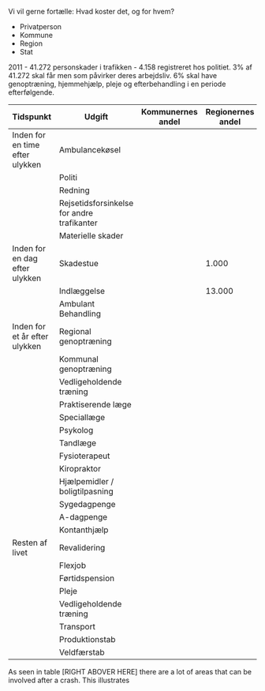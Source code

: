 Vi vil gerne fortælle:
Hvad koster det, og for hvem?
- Privatperson
- Kommune
- Region
- Stat


2011 - 41.272 personskader i trafikken - 4.158 registreret hos politiet.
3% af 41.272 skal får men som påvirker deres arbejdsliv. 
6% skal have genoptræning, hjemmehjælp, pleje og efterbehandling i en periode efterfølgende.

| Tidspunkt                       | Udgift                                     | Kommunernes andel | Regionernes andel | Statens andel  | I alt |
|---------------------------------| ------------------------------------------ | ----------------- | ----------------- |----------------|-------|
| Inden for en time efter ulykken | Ambulancekøsel                             |                   |                   |                |       |
|                                 | Politi                                     |                   |                   |                |       |
|                                 | Redning                                    |                   |                   |                |       |
|                                 | Rejsetidsforsinkelse for andre trafikanter |                   |                   |                |       |
|                                 | Materielle skader                          |                   |                   |                |       |
| Inden for en dag efter ulykken  | Skadestue                                  |                   | 1.000             |                |       |
|                                 | Indlæggelse                                |                   | 13.000            |                |       |
|                                 | Ambulant Behandling                        |                   |                   |                |       |
| Inden for et år efter ulykken   | Regional genoptræning                      |                   |                   |                |       |
|                                 | Kommunal genoptræning                      |                   |                   |                |       |
|                                 | Vedligeholdende træning                    |                   |                   |                |       |
|                                 | Praktiserende læge                         |                   |                   |                |       |
|                                 | Speciallæge                                |                   |                   |                |       |
|                                 | Psykolog                                   |                   |                   |                |       |
|                                 | Tandlæge                                   |                   |                   |                |       |
|                                 | Fysioterapeut                              |                   |                   |                |       |
|                                 | Kiropraktor                                |                   |                   |                |       |
|                                 | Hjælpemidler / boligtilpasning             |                   |                   |                |       |
|                                 | Sygedagpenge                               |                   |                   |                |       |
|                                 | A-dagpenge                                 |                   |                   |                |       |
|                                 | Kontanthjælp                               |                   |                   |                |       |
| Resten af livet                 | Revalidering                               |                   |                   |                |       |
|                                 | Flexjob                                    |                   |                   |                |       |
|                                 | Førtidspension                             |                   |                   |                |       |
|                                 | Pleje                                      |                   |                   |                |       |
|                                 | Vedligeholdende træning                    |                   |                   |                |       |
|                                 | Transport                                  |                   |                   |                |       |
|                                 | Produktionstab                             |                   |                   |                |       |
|                                 | Veldfærstab                                |                   |                   |                |       |


As seen in table [RIGHT ABOVER HERE] there are a lot of areas that can be involved after a crash. This illustrates